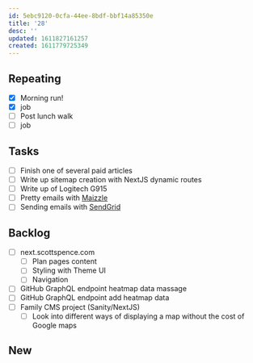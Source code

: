 ```yaml
---
id: 5ebc9120-0cfa-44ee-8bdf-bbf14a85350e
title: '28'
desc: ''
updated: 1611827161257
created: 1611779725349
---
```


## Repeating

- [x] Morning run!
- [x] job
- [ ] Post lunch walk
- [ ] job

## Tasks

- [ ] Finish one of several paid articles
- [ ] Write up sitemap creation with NextJS dynamic routes
- [ ] Write up of Logitech G915
- [ ] Pretty emails with [Maizzle]
- [ ] Sending emails with [SendGrid]

## Backlog

- [ ] next.scottspence.com
  - [ ] Plan pages content
  - [ ] Styling with Theme UI
  - [ ] Navigation
- [ ] GitHub GraphQL endpoint heatmap data massage
- [ ] GitHub GraphQL endpoint add heatmap data
- [ ] Family CMS project (Sanity/NextJS)
  - [ ] Look into different ways of displaying a map without the cost
        of Google maps

## New

<!-- Links -->

[maizzle]: https://maizzle.com/
[sendgrid]: https://app.sendgrid.com
